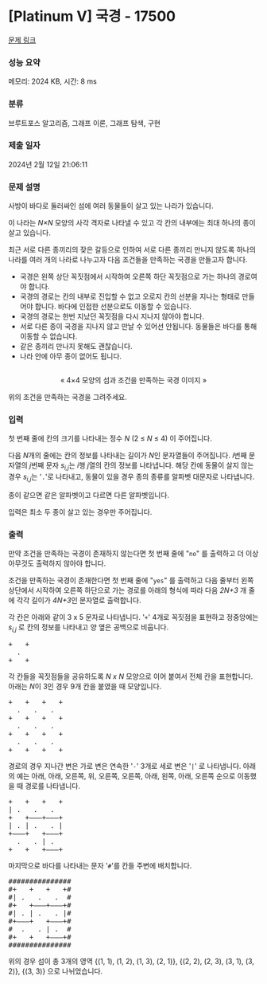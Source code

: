 # [Platinum V] 국경 - 17500 

[문제 링크](https://www.acmicpc.net/problem/17500) 

### 성능 요약

메모리: 2024 KB, 시간: 8 ms

### 분류

브루트포스 알고리즘, 그래프 이론, 그래프 탐색, 구현

### 제출 일자

2024년 2월 12일 21:06:11

### 문제 설명

<p>사방이 바다로 둘러싸인 섬에 여러 동물들이 살고 있는 나라가 있습니다.</p>

<p>이 나라는 <em>N×N</em> 모양의 사각 격자로 나타낼 수 있고 각 칸의 내부에는 최대 하나의 종이 살고 있습니다.</p>

<p>최근 서로 다른 종끼리의 잦은 갈등으로 인하여 서로 다른 종끼리 만니지 않도록 하나의 나라를 여러 개의 나라로 나누고자 다음 조건들을 만족하는 국경을 만들고자 합니다.</p>

<ul>
	<li>국경은 왼쪽 상단 꼭짓점에서 시작하여 오른쪽 하단 꼭짓점으로 가는 하나의 경로여야 합니다.</li>
	<li>국경의 경로는 칸의 내부로 진입할 수 없고 오로지 칸의 선분을 지나는 형태로 만들어야 합니다. 바다에 인접한 선분으로도 이동할 수 있습니다.</li>
	<li>국경의 경로는 한번 지났던 꼭짓점을 다시 지나지 않아야 합니다.</li>
	<li>서로 다른 종이 국경을 지나지 않고 만날 수 있어선 안됩니다. 동물들은 바다를 통해 이동할 수 없습니다.</li>
	<li>같은 종끼리 만나지 못해도 괜찮습니다.</li>
	<li>나라 안에 아무 종이 없어도 됩니다.</li>
</ul>

<p style="text-align: center;"><img alt="" src="https://upload.acmicpc.net/8e2a4952-ac30-44ce-9a4b-d56ecb7ae1d3/-/preview/"></p>

<p style="text-align: center;">« 4×4 모양의 섬과 조건을 만족하는 국경 이미지 »</p>

<p>위의 조건을 만족하는 국경을 그려주세요.</p>

### 입력 

 <p>첫 번째 줄에 칸의 크기를 나타내는 정수 <em>N</em> (2 ≤ <em>N</em> ≤ 4) 이 주어집니다.</p>

<p>다음 <em>N</em>개의 줄에는 칸의 정보를 나타내는 길이가 <em>N</em>인 문자열들이 주어집니다. <em>i</em>번째 문자열의 <em>j</em>번째 문자 <em>s<sub>i,j</sub></em>는 <em>i</em>행 <em>j</em>열의 칸의 정보를 나타냅니다. 해당 칸에 동물이 살지 않는 경우 <em>s<sub>i,j</sub></em>는 '<code>.</code>'로 나타내고, 동물이 있을 경우 종의 종류를 알파벳 대문자로 나타냅니다.</p>

<p>종이 같으면 같은 알파벳이고 다르면 다른 알파벳입니다.</p>

<p>입력은 최소 두 종이 살고 있는 경우만 주어집니다.</p>

### 출력 

 <p>만약 조건을 만족하는 국경이 존재하지 않는다면 첫 번째 줄에 "<code>no</code>" 를 출력하고 더 이상 아무것도 출력하지 않아야 합니다.</p>

<p>조건을 만족하는 국경이 존재한다면 첫 번째 줄에 "<code>yes</code>" 를 출력하고 다음 줄부터 왼쪽 상단에서 시작하여 오른쪽 하단으로 가는 경로를 아래의 형식에 따라 다음 <em>2N+3</em> 개 줄에 각각 길이가 <em>4N+3</em>인 문자열로 출력합니다.</p>

<p>각 칸은 아래와 같이 3 x 5 문자로 나타냅니다. '<code>+</code>' 4개로 꼭짓점을 표현하고 정중앙에는 <em>s<sub>i,j</sub></em> 로 칸의 정보를 나타내고 양 옆은 공백으로 비웁니다.</p>

<pre>+   +
  .  
+   +
</pre>

<p>각 칸들을 꼭짓점들을 공유하도록 <em>N x N</em> 모양으로 이어 붙여서 전체 칸을 표현합니다. 아래는 <em>N</em>이 3인 경우 9개 칸을 붙였을 때 모양입니다.</p>

<pre>+   +   +   +
  .   .   .  
+   +   +   +
  .   .   .  
+   +   +   +
  .   .   .  
+   +   +   +
</pre>

<p>경로의 경우 지나간 변은 가로 변은 연속한 '<code>-</code>' 3개로 세로 변은 '<code>|</code>' 로 나타냅니다. 아래의 예는 아래, 아래, 오른쪽, 위, 오른쪽, 오른쪽, 아래, 왼쪽, 아래, 오른쪽 순으로 이동했을 때 경로를 나타냅니다.</p>

<pre>+   +   +   +
| .   .   .  
+   +———+———+
| . | .   . |
+———+   +———+
  .   . | .  
+   +   +———+
</pre>

<p>마지막으로 바다를 나타내는 문자 '<code>#</code>'를 칸들 주변에 배치합니다.</p>

<pre>###############
#+   +   +   +#
#| .   .   .  #
#+   +———+———+#
#| . | .   . |# 
#+———+   +———+#
#  .   . | .  #
#+   +   +———+#
###############
</pre>

<p>위의 경우 섬이 총 3개의 영역 {(1, 1), (1, 2), (1, 3), (2, 1)}, {(2, 2), (2, 3), (3, 1), (3, 2)}, {(3, 3)} 으로 나뉘었습니다.</p>

